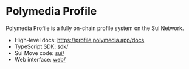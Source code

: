 # Polymedia Profile

Polymedia Profile is a fully on-chain profile system on the Sui Network.

- High-level docs: https://profile.polymedia.app/docs
- TypeScript SDK: [sdk/](sdk/)
- Sui Move code: [sui/](sui/)
- Web interface: [web/](web/)
